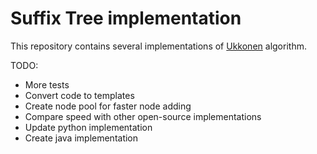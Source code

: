Suffix Tree implementation
==========================

This repository contains several implementations of [Ukkonen](http://www.cs.helsinki.fi/u/ukkonen/SuffixT1withFigs.pdf) algorithm.

TODO:
  - More tests
  - Convert code to templates
  - Create node pool for faster node adding
  - Compare speed with other open-source implementations
  - Update python implementation
  - Create java implementation
